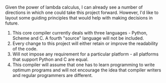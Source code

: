 Given the power of lambda calculus, I can already see a number of directions in which one could take this project forward. However, I'd like to layout some guiding principles that would help with making decisions in future.

1. This core compiler currently deals with three languages - Python, Scheme and C. A fourth "source" language will not be included.
2. Every change to this project will either retain or improve the readability of the code.
3. Will not impose any requirement for a particular platform - all platforms that support Python and C are equal.
4. This compiler will assume that one has to learn programming to write optimum programs and will not encourage the idea that compiler writers and regular programmers are different.
